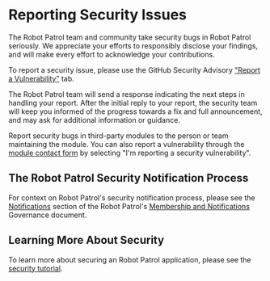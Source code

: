# Reporting Security Issues

The Robot Patrol team and community take security bugs in Robot Patrol seriously. We appreciate your efforts to responsibly disclose your findings, and will make every effort to acknowledge your contributions.

To report a security issue, please use the GitHub Security Advisory ["Report a Vulnerability"](https://github.com/iluksbr/RobotPatrolPi/security/advisories/new) tab.

The Robot Patrol team will send a response indicating the next steps in handling your report. After the initial reply to your report, the security team will keep you informed of the progress towards a fix and full announcement, and may ask for additional information or guidance.

Report security bugs in third-party modules to the person or team maintaining the module. You can also report a vulnerability through the [module contact form](https://www.notion.so/Patrulha-Rob-12103987007e80c881e9e9322f15c88d) by selecting "I'm reporting a security vulnerability".

## The Robot Patrol Security Notification Process

For context on Robot Patrol's security notification process, please see the [Notifications](https://www.notion.so/Patrulha-Rob-12103987007e80c881e9e9322f15c88d) section of the Robot Patrol's [Membership and Notifications](https://www.notion.so/Patrulha-Rob-12103987007e80c881e9e9322f15c88d) Governance document.

## Learning More About Security

To learn more about securing an Robot Patrol application, please see the [security tutorial](https://www.notion.so/Patrulha-Rob-12103987007e80c881e9e9322f15c88d).
